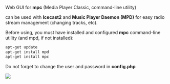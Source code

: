 Web GUI for <b>mpc</b> (Media Player Classic, command-line utility)

can be used with <b>Icecast2</b> and <b>Music Player Daemon (MPD)</b> for easy radio stream management (changing tracks, etc).

Before using, you must have installed and configured <b>mpc</b> command-line utility (and mpd, if not installed):

```sh
apt-get update
apt-get install mpd
apt-get install mpc
```

Do not forget to change the user and password in <b>config.php

<img src="http://jsound.org/img/MPC_Front.png">
